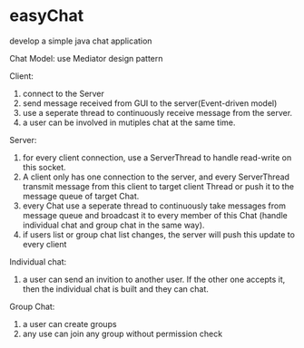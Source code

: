 # easyChat
develop a simple java chat application

Chat Model: use Mediator design pattern

Client: 
1. connect to the Server
2. send message received from GUI to the server(Event-driven model)
3. use a seperate thread to continuously receive message from the server.
4. a user can be involved in mutiples chat at the same time.

Server: 
1. for every client connection, use a ServerThread to handle read-write on this socket. 
2. A client only has one connection to the server, and every ServerThread transmit message from this client to target client Thread or push it to the message queue of target Chat.
3. every Chat use a seperate thread to continuously take messages from message queue and broadcast it to every member of this Chat (handle individual chat and group chat in the same way).
4. if users list or group chat list changes, the server will push this update to every client

Individual chat:
1. a user can send an invition to another user. If the other one accepts it, then the individual chat is built and they can chat.

Group Chat:
1. a user can create groups
2. any use can join any group without permission check

